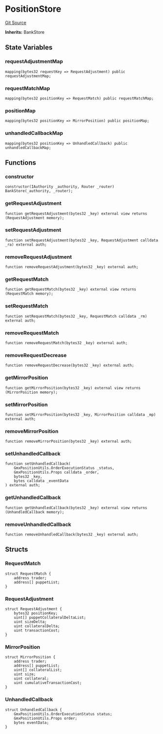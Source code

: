 # PositionStore
[Git Source](https://github.com/GMX-Blueberry-Club/puppet-contracts/blob/9c0e4bd812e2fadc24247bdb9759d2c34c92a190/src/position/store/PositionStore.sol)

**Inherits:**
BankStore


## State Variables
### requestAdjustmentMap

```solidity
mapping(bytes32 requestKey => RequestAdjustment) public requestAdjustmentMap;
```


### requestMatchMap

```solidity
mapping(bytes32 positionKey => RequestMatch) public requestMatchMap;
```


### positionMap

```solidity
mapping(bytes32 positionKey => MirrorPosition) public positionMap;
```


### unhandledCallbackMap

```solidity
mapping(bytes32 positionKey => UnhandledCallback) public unhandledCallbackMap;
```


## Functions
### constructor


```solidity
constructor(IAuthority _authority, Router _router) BankStore(_authority, _router);
```

### getRequestAdjustment


```solidity
function getRequestAdjustment(bytes32 _key) external view returns (RequestAdjustment memory);
```

### setRequestAdjustment


```solidity
function setRequestAdjustment(bytes32 _key, RequestAdjustment calldata _ra) external auth;
```

### removeRequestAdjustment


```solidity
function removeRequestAdjustment(bytes32 _key) external auth;
```

### getRequestMatch


```solidity
function getRequestMatch(bytes32 _key) external view returns (RequestMatch memory);
```

### setRequestMatch


```solidity
function setRequestMatch(bytes32 _key, RequestMatch calldata _rm) external auth;
```

### removeRequestMatch


```solidity
function removeRequestMatch(bytes32 _key) external auth;
```

### removeRequestDecrease


```solidity
function removeRequestDecrease(bytes32 _key) external auth;
```

### getMirrorPosition


```solidity
function getMirrorPosition(bytes32 _key) external view returns (MirrorPosition memory);
```

### setMirrorPosition


```solidity
function setMirrorPosition(bytes32 _key, MirrorPosition calldata _mp) external auth;
```

### removeMirrorPosition


```solidity
function removeMirrorPosition(bytes32 _key) external auth;
```

### setUnhandledCallback


```solidity
function setUnhandledCallback(
    GmxPositionUtils.OrderExecutionStatus _status,
    GmxPositionUtils.Props calldata _order,
    bytes32 _key,
    bytes calldata _eventData
) external auth;
```

### getUnhandledCallback


```solidity
function getUnhandledCallback(bytes32 _key) external view returns (UnhandledCallback memory);
```

### removeUnhandledCallback


```solidity
function removeUnhandledCallback(bytes32 _key) external auth;
```

## Structs
### RequestMatch

```solidity
struct RequestMatch {
    address trader;
    address[] puppetList;
}
```

### RequestAdjustment

```solidity
struct RequestAdjustment {
    bytes32 positionKey;
    uint[] puppetCollateralDeltaList;
    uint sizeDelta;
    uint collateralDelta;
    uint transactionCost;
}
```

### MirrorPosition

```solidity
struct MirrorPosition {
    address trader;
    address[] puppetList;
    uint[] collateralList;
    uint size;
    uint collateral;
    uint cumulativeTransactionCost;
}
```

### UnhandledCallback

```solidity
struct UnhandledCallback {
    GmxPositionUtils.OrderExecutionStatus status;
    GmxPositionUtils.Props order;
    bytes eventData;
}
```

